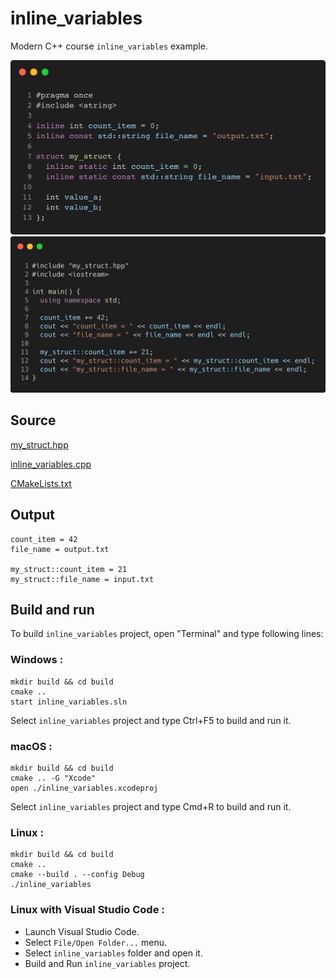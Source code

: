 # inline_variables

Modern C++ course `inline_variables` example.

![inline_variables](../../../../docs/pictures/language_basics/inline_variables_hpp.png)
![inline_variables](../../../../docs/pictures/language_basics/inline_variables_cpp.png)

## Source

[my_struct.hpp](my_struct.hpp)

[inline_variables.cpp](inline_variables.cpp)

[CMakeLists.txt](CMakeLists.txt)

## Output

```
count_item = 42
file_name = output.txt

my_struct::count_item = 21
my_struct::file_name = input.txt
```

## Build and run

To build `inline_variables` project, open "Terminal" and type following lines:

### Windows :

``` shell
mkdir build && cd build
cmake .. 
start inline_variables.sln
```

Select `inline_variables` project and type Ctrl+F5 to build and run it.

### macOS :

``` shell
mkdir build && cd build
cmake .. -G "Xcode"
open ./inline_variables.xcodeproj
```

Select `inline_variables` project and type Cmd+R to build and run it.

### Linux :

``` shell
mkdir build && cd build
cmake .. 
cmake --build . --config Debug
./inline_variables
```

### Linux with Visual Studio Code :

* Launch Visual Studio Code.
* Select `File/Open Folder...` menu.
* Select `inline_variables` folder and open it.
* Build and Run `inline_variables` project.

